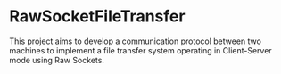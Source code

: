 # RawSocketFileTransfer
This project aims to develop a communication protocol between two machines to implement a file transfer system operating in Client-Server mode using Raw Sockets.
